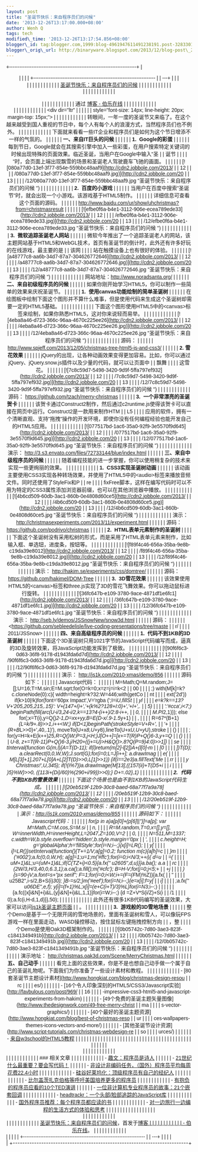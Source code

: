 ```yaml
--- 
layout: post 
title: "圣诞节快乐：来自程序员们的问候" 
date: '2013-12-26T13:17:00.000+08:00' 
author: Wenh Q
tags: tech
modified\_time: '2013-12-26T13:17:54.856+08:00' 
blogger\_id: tag:blogger.com,1999:blog-4961947611491238191.post-3283301203857279942
blogger\_orig\_url: http://binaryware.blogspot.com/2013/12/blog-post\_26.html
---
```

<div dir="ltr">

<div class="gmail_quote">

<div style="font-family: Arial,sans-serif; width: 100%;">

+--------------------------------------------------------------------------+
| <div align="center">                                                     |
|                                                                          |
| +----------------------------------------------------------------------- |
| ---+                                                                     |
| | <div dir="ltr">                                                        |
|    |                                                                     |
| |                                                                        |
|    |                                                                     |
| | [圣诞节快乐：来自程序员们的问候](http://blog.jobbole.com/54099/)         | |
|                                                                          |
| |                                                                        |
|    |                                                                     |
| | </div>                                                                 |
|    |                                                                     |
| |                                                                        |
|    |                                                                     |
| | <div style="margin-top: 15px;">                                        |
|    |                                                                     |
| |                                                                        |
|    |                                                                     |
| | 通过 [博客 - 伯乐在线](http://blog.jobbole.com/)                         | |
|                                                                          |
| |                                                                        |
|    |                                                                     |
| | </div>                                                                 |
|    |                                                                     |
| |                                                                        |
|    |                                                                     |
| | <div dir="ltr"                                                         |
|    |                                                                     |
| | style="font-size: 14px; line-height: 20px; margin-top: 15px;">         |
|    |                                                                     |
| |                                                                        |
|    |                                                                     |
| | 转眼间，一年一度的圣诞节又来临了。在这个越来越受到国人重视的节日中，每个人有每个人的浪漫方式，当然程序员们也不例外。
 | |
|                                                                          |
| |                                                                        |
|    |                                                                     |
| | 下面就来看看一些IT企业和程序员们是如何为这个节日增添不一样的气氛的。
    | |
|                                                                          |
| | **一、来自IT巨头的问候**
                                                | |
|                                                                          |
| | **1.  Google的彩蛋**
                                                     |
| |                                                                        |
| | 每到节日，Google就会在其搜索引擎中加入一些彩蛋，在用户搜索特定关键词的时候出现特殊的页面效果。临近圣诞，当用户在Google中输入"圣 |
| 诞节 |                                                                   |
| | "时，会页面上端出现飘雪的场景和圣诞老人驾驶鹿车飞驰的画面。
             | |
|                                                                          |
| | [![080a77d0-13ef-3f77-854e-559bbc48aaf9](http://cdn2.jobbole.com/2013/ |
| 12 |                                                                     |
| | /080a77d0-13ef-3f77-854e-559bbc48aaf9.jpg)](http://cdn2.jobbole.com/20 |
| 13 |                                                                     |
| | /12/080a77d0-13ef-3f77-854e-559bbc48aaf9.jpg "圣诞节快乐：来自程序员们的问候 ")
 | |
|                                                                          |
| |                                                                        |
|    |                                                                     |
| | **2.  百度的小游戏**
                                                    | |
|                                                                          |
| | 当用户在百度中搜索"圣诞节"时，就会出现一个小游戏。该游戏基于HTML5制作。
 | |
|                                                                          |
| | 详细信息可查看这个页面的源码。                                           | |
|                                                                          |
| | <http://www.baidu.com/ur/show/uhchristmas?from=christmasresult>
       |
|    |                                                                     |
| | [![efbe0f6a-b4e1-3112-906e-ecea789ede33](http://cdn2.jobbole.com/2013/ |
| 12 |                                                                     |
| | /efbe0f6a-b4e1-3112-906e-ecea789ede33.jpg)](http://cdn2.jobbole.com/20 |
| 13 |                                                                     |
| | /12/efbe0f6a-b4e1-3112-906e-ecea789ede33.jpg "圣诞节快乐：来自程序员们的问候 ")
 | |
|                                                                          |
| |                                                                        |
|    |                                                                     |
| | **3.  微软追踪圣诞老人网站**
                                            | |
|                                                                          |
| | 微软今年推出了一个追踪圣诞老人的网站，该主题网站基于HTML5和WebGL技术，首页有圣诞节的倒计时，此外还有许多好玩的在线游戏，最主要的是 |
| 该网 |                                                                   |
| | 站在触摸设备上也有很好的体验。
                                          | |
|                                                                          |
| | [![a48777c8-aa6b-34d7-87a7-304626772646](http://cdn2.jobbole.com/2013/ |
| 12 |                                                                     |
| | /a48777c8-aa6b-34d7-87a7-304626772646.jpg)](http://cdn2.jobbole.com/20 |
| 13 |                                                                     |
| | /12/a48777c8-aa6b-34d7-87a7-304626772646.jpg "圣诞节快乐：来自程序员们的问候 ")
 | |
|                                                                          |
| |                                                                        |
|    |                                                                     |
| | 网站地址：<http://www.noradsanta.org/>
                                  | |
|                                                                          |
| | **二、来自初级程序员的问候**
                                            | |
|                                                                          |
| | 如果你刚开始学习HTML5，你可以制作一些简单的效果来庆祝圣诞节。
           | |
|                                                                          |
| | **1.  使用canvas功能绘制的简单圣诞树**
                                  | |
|                                                                          |
| | 在绘图板中绘制下面这个图形并不算什么难事，但是使用代码来生成这个圣诞树却需要一定的HTML5基础。
 | |
|                                                                          |
| |                                                                        |
|    |                                                                     |
| | 下面这个图形使用HTML5中的&lt;canvas&gt;标签来绘制，如果你熟悉HTML5，这对你来说轻而易举。
 | |
|                                                                          |
| |                                                                        |
|    |                                                                     |
| | [![4eba8a46-d723-366c-96aa-4670c225ee26](http://cdn2.jobbole.com/2013/ |
| 12 |                                                                     |
| | /4eba8a46-d723-366c-96aa-4670c225ee26.jpg)](http://cdn2.jobbole.com/20 |
| 13 |                                                                     |
| | /12/4eba8a46-d723-366c-96aa-4670c225ee26.jpg "圣诞节快乐：来自程序员们的问候 ")
 | |
|                                                                          |
| |                                                                        |
|    |                                                                     |
| | 源码：                                                                    |
| |                                                                        |
| | <http://www.spjeff.com/2013/12/05/christmas-tree-html5-js-and-css3/>
  |
|    |                                                                     |
| | **2. 雪花效果**
                                                         | |
|                                                                          |
| | jQuery的出现，让各种动画效果变得更加容易。比如，你可以通过jQuery、jQuery.snow.js插件以及少量的代码，就可以让页面中 |
| 飘舞 |                                                                   |
| | 这雪花。
                                                                | |
|                                                                          |
| | [![7c8c59d7-5498-3420-9d9f-5ffa797ef932](http://cdn2.jobbole.com/2013/ |
| 12 |                                                                     |
| | /7c8c59d7-5498-3420-9d9f-5ffa797ef932.jpg)](http://cdn2.jobbole.com/20 |
| 13 |                                                                     |
| | /12/7c8c59d7-5498-3420-9d9f-5ffa797ef932.jpg "圣诞节快乐：来自程序员们的问候 ")
 | |
|                                                                          |
| |                                                                        |
|    |                                                                     |
| | 源码： <https://github.com/tzach/merry-christmas>
                        |
| |                                                                        |
| | **3.  一个非常漂亮的圣诞贺卡**
                                          | |
|                                                                          |
| | 该贺卡通过Construct2制作，然后通过c2runtime.js使得该贺卡可以直接在网页中运行。Construct2是一款用来制作HTM |
| L5 |                                                                     |
| | 应用的软件，拥有一个清晰直观、支持"拖拽"操作的开发环境，即使你没有任何编程经验也能开发自己的HTML5应用。
 | |
|                                                                          |
| |                                                                        |
|    |                                                                     |
| | [![077517bd-1ac6-35a0-92f9-3e5570f9d645](http://cdn2.jobbole.com/2013/ |
| 12 |                                                                     |
| | /077517bd-1ac6-35a0-92f9-3e5570f9d645.jpg)](http://cdn2.jobbole.com/20 |
| 13 |                                                                     |
| | /12/077517bd-1ac6-35a0-92f9-3e5570f9d645.jpg "圣诞节快乐：来自程序员们的问候 ")
 | |
|                                                                          |
| |                                                                        |
|    |                                                                     |
| | 演示： <http://3.s3.envato.com/files/72733144/blue/index.html>
           |
| |                                                                        |
| | **三、来自中级程序员的问候**
                                            | |
|                                                                          |
| | 随着编程技能的进一步掌握，你可以使用稍复杂的技术来实现一些更绚丽的效果。
 | |
|                                                                          |
| |                                                                        |
|    |                                                                     |
| | **1.  CSS3实现圣诞树动画**
                                              | |
|                                                                          |
| | 该动画主要使用CSS3实现各种转场效果，并使用了HTML5中的&lt;audio&gt;标签来播放音频文件。同时还使用了StyleFix和P |
| re |                                                                     |
| | fixFree脚本，这样在编写代码时可以不用为特定的CSS3属性添加浏览器前缀，也可以在其他浏览器中播放。
 | |
|                                                                          |
| |                                                                        |
|    |                                                                     |
| | [![4b6cd509-60db-3ac1-860b-0e4808d60ce5](http://cdn2.jobbole.com/2013/ |
| 12 |                                                                     |
| | /4b6cd509-60db-3ac1-860b-0e4808d60ce5.jpg)](http://cdn2.jobbole.com/20 |
| 13 |                                                                     |
| | /12/4b6cd509-60db-3ac1-860b-0e4808d60ce5.jpg "圣诞节快乐：来自程序员们的问候 ")
 | |
|                                                                          |
| |                                                                        |
|    |                                                                     |
| | 演示： <http://christmasexperiments.com/2013/11/experiment.html>
         |
| |                                                                        |
| | 源码：<https://github.com/podrivo/christmas>
                             |
| |                                                                        |
| | **2.  HTML表单元素制作的圣诞树**
                                        | |
|                                                                          |
| | 下面这个圣诞树没有采用松树的形式，而是采用了HTML表单元素来制作，比如输入框、单选钮，进度条，按钮等。
 | |
|                                                                          |
| |                                                                        |
|    |                                                                     |
| | [![f89f4c46-656a-35ba-9e8b-c19da39e8012](http://cdn2.jobbole.com/2013/ |
| 12 |                                                                     |
| | /f89f4c46-656a-35ba-9e8b-c19da39e8012.jpg)](http://cdn2.jobbole.com/20 |
| 13 |                                                                     |
| | /12/f89f4c46-656a-35ba-9e8b-c19da39e8012.jpg "圣诞节快乐：来自程序员们的问候 ")
 | |
|                                                                          |
| |                                                                        |
|    |                                                                     |
| | 演示： <http://hakim.se/experiments/css/domtree/>
                        |
| |                                                                        |
| | 源码：<https://github.com/hakimel/DOM-Tree>
                              |
| |                                                                        |
| | **3.  3D雪花效果**
                                                      | |
|                                                                          |
| | 该效果使用HTML5的&lt;canvas&gt;标签和three.js实现了3D的雪花飞舞效果。你可以拖动鼠标进行旋转。
 | |
|                                                                          |
| |                                                                        |
|    |                                                                     |
| | [![36fc647b-e109-3780-9ace-4871df1e6fc1](http://cdn2.jobbole.com/2013/ |
| 12 |                                                                     |
| | /36fc647b-e109-3780-9ace-4871df1e6fc1.jpg)](http://cdn2.jobbole.com/20 |
| 13 |                                                                     |
| | /12/36fc647b-e109-3780-9ace-4871df1e6fc1.jpg "圣诞节快乐：来自程序员们的问候 ")
 | |
|                                                                          |
| |                                                                        |
|    |                                                                     |
| | 演示： <http://seb.ly/demos/JSSnowNew/snow3d.html>
                       |
| |                                                                        |
| | 源码：                                                                    |
| |                                                                        |
| | <https://github.com/sebleedelisle/live-coding-presentations/tree/maste |
| r/ |                                                                     |
| | 2011/JSSnow>
                                                          |
|    |                                                                     |
| | **四、来自高级程序员的问候**
                                            | |
|                                                                          |
| | **1.  代码不到1KB的3D圣诞树**
                                           | |
|                                                                          |
| | 下面这个3D圣诞树只用1021字节的JavaScript代码编写而成，逼真的3D及旋转效果，将JavaScript功能发挥到了极致。
 | |
|                                                                          |
| |                                                                        |
|    |                                                                     |
| | [![90f6f6c3-0d63-36f8-9178-d1943fda6d7d](http://cdn2.jobbole.com/2013/ |
| 12 |                                                                     |
| | /90f6f6c3-0d63-36f8-9178-d1943fda6d7d.jpg)](http://cdn2.jobbole.com/20 |
| 13 |                                                                     |
| | /12/90f6f6c3-0d63-36f8-9178-d1943fda6d7d.jpg "圣诞节快乐：来自程序员们的问候 ")
 | |
|                                                                          |
| |                                                                        |
|    |                                                                     |
| | 演示： <http://js1k.com/2010-xmas/demo/856>
                              |
| |                                                                        |
| | 源码如下：
                                                              | |
|                                                                          |
| | Javascript代码：
                                                         |
| |                                                                        |
| |     M=Math;Q=M.random;J=[];U=16;T=M.sin;E=M.sqrt;for(O=k=0;x=z=j=i=k<2 |
| 00 |                                                                     |
| | ;)  with(M[k]=k?c.cloneNode(0):c){  width=height=k?32:W=446;with(getCo |
| nt |                                                                     |
| | ext('2d'))  if(k>10|!k)for(font='60px Impact',V='rgba  (';I=i*U,fillSt |
| yl |                                                                     |
| | e=k?k==13?V+'205,205,215,.15)':  V+(147+I)+','+(k%2?128+I:0)+','+I+',. |
| 5) |                                                                     |
| | ':'#cca',i<7;)  beginPath(fill(arc(U-i/3,24-i/2,k==13?4-(i++)/2:8-i++, |
| 0, |                                                                     |
| | M.PI*2,1)));  else for(;x=T(i),y=Q()*2-1,D=x*x+y*y,B=E(D-x/.9-1.5*y+1) |
| ,  |                                                                     |
| |  R=67*(B+1)*(L=k/9+.8)>>1,i++<W;)  if(D<1)beginPath(strokeStyle=V+R+', |
| '+ |                                                                     |
| | (R+B*L>>0)+',40,.1)'),  moveTo(U+x*8,U+y*8),lineTo(U+x*U,U+y*U),stroke |
| () |                                                                     |
| | ;  for(y=H=k+E(k++)*25,R=Q()*W;P=3,j<H;)J[O++]=[x+=T(R)*P+Q()*6-3,y+=Q |
| () |                                                                     |
| | *U-8,  z+=T(R-11)*P+Q()*6-3,j/H*20+((j+=U)>H&Q()>.8?Q(P=9)*4:0)>>1]}   |
| se |                                                                     |
| | tInterval(function G(m,l){A=T(D-11);  if(l)return(m[2]-l[2])*A+(l[0]-m |
| [0 |                                                                     |
| | ])*T(D);  a.clearRect(0,0,W,W);J.sort(G);for(i=0;L=J[i++];  a.drawImag |
| e( |                                                                     |
| | M[L[3]+1],207+L[0]*A+L[2]*T(D)>>0,L[1]>>1))  {if(i==2e3)a.fillText('Me |
| rr |                                                                     |
| | y Christmas!',U,345);  if(!(i%7))a.drawImage(M[13],((157*(i*i)+T(D*5+i |
| *i |                                                                     |
| | )*5)%W)>>0,  ((113*i+(D*i)/60)%(290+i/99))>>0);}  D+=.02},1)           |
|    |                                                                     |
| |                                                                        |
|    |                                                                     |
| | **2.  代码不到1KB的雪景效果**
                                           | |
|                                                                          |
| | 下面这个场景也是由不到1KB的JavaScript代码生成。
                         | |
|                                                                          |
| | [![20eb519f-12b9-30c8-baed-68a77f7a9a78](http://cdn2.jobbole.com/2013/ |
| 12 |                                                                     |
| | /20eb519f-12b9-30c8-baed-68a77f7a9a78.jpg)](http://cdn2.jobbole.com/20 |
| 13 |                                                                     |
| | /12/20eb519f-12b9-30c8-baed-68a77f7a9a78.jpg "圣诞节快乐：来自程序员们的问候 ")
 | |
|                                                                          |
| |                                                                        |
|    |                                                                     |
| | 演示：<http://js1k.com/2010-xmas/demo/855>
                               |
| |                                                                        |
| | 源码如下：
                                                              | |
|                                                                          |
| | Javascript代码：
                                                         |
| |                                                                        |
| |         for(p in a)a[p[0]+(p[6]||'')]=a[p];  var M=Math,C=M.cos,S=M.si |
| n, |                                                                     |
| | R=M.random,T=0,x=[],y=[],  W=innerWidth,H=innerHeight,L=2047,Z=100,V=2 |
| 0, |                                                                     |
| | N=511,M=1337;  c.width=W,b.style.overflow='hidden',b.style.margin='0px |
| ', |                                                                     |
| | c.height=H;  g='globalAlpha';h='fillStyle';for(i=N;i--;){x[i]=L*R();   |
| y[ |                                                                     |
| | i]=L*R()}setInterval(function(){T+=1/V;a[g]=0.2;  function m(c){a[h]=c |
| }m |                                                                     |
| | ('#002');a.fc(0,0,W,H);  a[g]=1;u=1;m('#ffc');for(i=0;i<N/3;++i){  d=u |
| =( |                                                                     |
| | u*M+1)&L;u=(u*M+1)&L;if(C(T*Z+i)<0.5){a.fx("
u2605",d,u)}}a.ba();  a.a |
| rc |                                                                     |
| | (2*W/3,H/3,40,0,6.3,1);a.ca();a.fill();m('#cfc');  B=H-V;for(j=0;j<5;+ |
| +j |                                                                     |
| | ){s=90-j*V;a.font=s+"px serif";  F=1;for(i=0;i<W;i+=(F=(F*M)%Z)){a.fx( |
| "
 |                                                                     |
| | u25B2",i-s/2,B+S(i)*30);  }B-=s/2;}m('#eef');for(i=N;i--;){e=x[i];f=y[ |
| i] |                                                                     |
| | ;a.fx("
u06DE",e,f);  y[i]=(f+1)%L;x[i]=(e+C(i+T)/3)%L}for(i=N*3;i--;) |
|    |                                                                     |
| | {a.fc((x[i&N]+i)&L,(y[i&N]+i)&L,1,1)}for(i=W;i--;)  {d =Z+V*S(i/Z)+S(i |
| /1 |                                                                     |
| | 0);a.fc(i,H-d,1,d)}},50);                                              |
|    |                                                                     |
| |                                                                        |
|    |                                                                     |
| | 此外还有很多1KB代码编写的圣诞效果，大家可以访问[js1k圣诞主题页面](http://js1k.com/2010-xmas/demos) |
| 。
 |                                                                    |
| |                                                                        |
|    |                                                                     |
| | **3.  游戏般的3D雪地场景**
                                              | |
|                                                                          |
| | 整个Demo是基于一个无限开阔的雪地场景的，里面有圣诞树和雪人，可以像玩FPS游戏一样在里面走动，WASD操控移动，按住鼠标左键拖拽控制方向 |
| ，整 |                                                                   |
| | 个Demo是使用Oak3D框架制作的。
                                           | |
|                                                                          |
| | [![0b05742c-7d80-3ae3-823f-c1841349491b](http://cdn2.jobbole.com/2013/ |
| 12 |                                                                     |
| | /0b05742c-7d80-3ae3-823f-c1841349491b.jpg)](http://cdn2.jobbole.com/20 |
| 13 |                                                                     |
| | /12/0b05742c-7d80-3ae3-823f-c1841349491b.jpg "圣诞节快乐：来自程序员们的问候 ")
 | |
|                                                                          |
| |                                                                        |
|    |                                                                     |
| | 演示地址： <http://christmas.oak3d.com/Scene/MerryChristmas.html>
       | |
|                                                                          |
| | **五、自己动手**
                                                        | |
|                                                                          |
| | 看完上面的这些效果，你是不是也想自己动手做一个属于自己的圣诞礼物呢。下面我们为你准备了一些设计素材和教程。
 | |
|                                                                          |
| |                                                                        |
|    |                                                                     |
| | -   [80套圣诞节主题设计素材](http://www.hongkiat.com/blog/christmas-design-resou |
| rc |                                                                     |
| | es/)                                                                   |
|    |                                                                     |
| | -   [16个令人印象深刻的HTML5/CSS3/Javascript实验](http://favbulous.com/post/969/ |
| 16 |                                                                     |
| | -impressive-css3-html5-and-javascript-experiments-from-hakim)          |
|    |                                                                     |
| | -   [49个免费的圣诞主题矢量图像](http://www.thedesignwork.com/49-free-merry-christ |
| ma |                                                                     |
| | s-vector-graphics/)                                                    |
|    |                                                                     |
| | -   [40个最好的圣诞主题资源](http://www.hongkiat.com/blog/best-of-christmas-reso |
| ur |                                                                     |
| | ces-wallpapers-themes-icons-vectors-and-more/)                         |
|    |                                                                     |
| | -   [其他圣诞节设计资源](http://www.script-tutorials.com/christmas-webdesign-re |
| so |                                                                     |
| | urces/)                                                                |
|    |                                                                     |
| | -   [来自w3school的HTML5教程](http://www.w3school.com.cn/html5/)         | |
|                                                                          |
| |                                                                        |
|    |                                                                     |
| | 
                                                                      |
|    |                                                                     |
| | 
                                                                      |
|    |                                                                     |
| | 
                                                                      |
|    |                                                                     |
| | 
                                                                      |
|    |                                                                     |
| | 
                                                                      |
|    |                                                                     |
| | 
                                                                      |
|    |                                                                     |
| | <div>                                                                  |
|    |                                                                     |
| |                                                                        |
|    |                                                                     |
| | <div>                                                                  |
|    |                                                                     |
| |                                                                        |
|    |                                                                     |
| | ### 相关文章                                                             | |
|                                                                          |
| |                                                                        |
|    |                                                                     |
| | -   [趣文：程序员是诗人](http://blog.jobbole.com/38316/)                 | |
|                                                                          |
| | -   [21世纪什么最重要？要会写代码！](http://blog.jobbole.com/40731/)     | |
|                                                                          |
| | -   [非设计非编码任务，（国外）程序员平均每周花费22.4小时](http://blog.jobbole.com/38027/) | |
|                                                                          |
| |                                                                        |
|    |                                                                     |
| | -   [硅谷好莱坞化：顶级程序员有自己的经纪人](http://blog.jobbole.com/24629/) | |
|                                                                          |
| |                                                                        |
|    |                                                                     |
| | -   [比尔盖茨扎克伯格等呼吁美国培养更多的程序员](http://blog.jobbole.com/34103/) | |
|                                                                          |
| |                                                                        |
|    |                                                                     |
| | -   [有抱负的程序员应看的10个TED演讲](http://blog.jobbole.com/33797/)    | |
|                                                                          |
| | -   [一位非计算机专业程序员的故事：21个嵌套回调](http://blog.jobbole.com/37863/) | |
|                                                                          |
| |                                                                        |
|    |                                                                     |
| | -   [headtrackr：一个头部/脸部追踪的JavaScript库](http://blog.jobbole.com/31213/) |
|  |                                                                       |
| |                                                                        |
|    |                                                                     |
| | -   [国外程序员推荐：每个程序员都应读的书](http://blog.jobbole.com/5886/) | |
|                                                                          |
| |                                                                        |
|    |                                                                     |
| | -   [对一边旅行一边编程的生活方式的体验和思考](http://blog.jobbole.com/48590/) | |
|                                                                          |
| |                                                                        |
|    |                                                                     |
| |                                                                        |
|    |                                                                     |
| | </div>                                                                 |
|    |                                                                     |
| |                                                                        |
|    |                                                                     |
| | </div>                                                                 |
|    |                                                                     |
| |                                                                        |
|    |                                                                     |
| | [圣诞节快乐：来自程序员们的问候](http://blog.jobbole.com/54099/)，首发于[博客 | |
|                                                                          |
| |                                                                        |
|    |                                                                     |
| | - 伯乐在线](http://blog.jobbole.com/)。                                  | |
|                                                                          |
| |                                                                        |
|    |                                                                     |
| | </div>                                                                 |
|    |                                                                     |
| +----------------------------------------------------------------------- |
| ---+                                                                     |
|                                                                          |
| </div>                                                                   |
+--------------------------------------------------------------------------+

</div>

</div>

</div>
